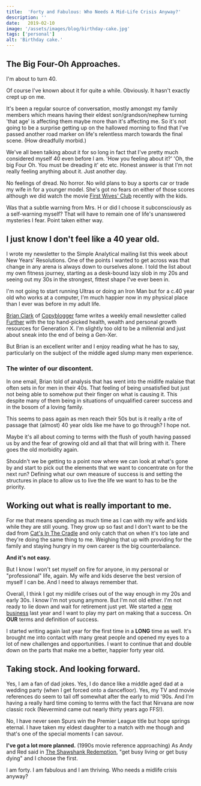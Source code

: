 ```yaml
---
title:  'Forty and Fabulous: Who Needs A Mid-Life Crisis Anyway?'
description: ''
date:   2019-02-10
image: '/assets/images/blog/birthday-cake.jpg'
tags: ['personal']
alt: 'Birthday cake.'
---
```

## The Big Four-Oh Approaches.

I'm about to turn 40.

Of course I've known about it for quite a while. Obviously. It hasn't exactly crept up on me.

It's been a regular source of conversation, mostly amongst my family members which means having their eldest son/grandson/nephew turning 'that age' is affecting them maybe more than it's affecting me. So it's not going to be a surprise getting up on the hallowed morning to find that I've passed another road marker on life's relentless march towards the final scene. (How dreadfully morbid.)

We've all been talking about it for so long in fact that I've pretty much considered myself 40 even before I am. 'How you feeling about it?' 'Oh, the big Four Oh. You must be dreading it' etc etc. Honest answer is that I'm not really feeling anything about it. Just another day.

No feelings of dread. No horror. No wild plans to buy a sports car or trade my wife in for a younger model. She's got no fears on either of those scores although we did watch the movie [First Wives' Club](https://www.imdb.com/title/tt0116313/) recently with the kids.

Was that a subtle warning from Mrs. H or did I choose it subconsciously as a self-warning myself? That will have to remain one of life's unanswered mysteries I fear. Point taken either way.

## I just know I don't feel like a 40 year old.

I wrote my newsletter to the Simple Analytical mailing list this week about New Years' Resolutions. One of the points I wanted to get across was that change in any arena is always down to ourselves alone. I told the list about my own fitness journey, starting as a desk-bound lazy slob in my 20s and seeing out my 30s in the strongest, fittest shape I've ever been in.

I'm not going to start running Ultras or doing an Iron Man but for a c.40 year old who works at a computer, I'm much happier now in my physical place than I ever was before in my adult life.

[Brian Clark](https://twitter.com/brianclark) of [Copyblogger](https://www.copyblogger.com/) fame writes a weekly email newsletter called [Further](https://further.net/) with the top hand-picked health, wealth and personal growth resources for Generation X. I'm slightly too old to be a millennial and just about sneak into the end of being a Gen-Xer.

But Brian is an excellent writer and I enjoy reading what he has to say, particularly on the subject of the middle aged slump many men experience.

### The winter of our discontent.

In one email, Brian told of analysis that has went into the midlife malaise that often sets in for men in their 40s. That feeling of being unsatisfied but just not being able to somehow put their finger on what is causing it. This despite many of them being in situations of unqualified career success and in the bosom of a loving family.

This seems to pass again as men reach their 50s but is it really a rite of passage that (almost) 40 year olds like me have to go through? I hope not.

Maybe it's all about coming to terms with the flush of youth having passed us by and the fear of growing old and all that that will bring with it. There goes the old morbidity again.

Shouldn't we be getting to a point now where we can look at what's gone by and start to pick out the elements that we want to concentrate on for the next run? Defining what our own measure of success is and setting the structures in place to allow us to live the life we want to has to be the priority.

## Working out what is really important to me.

For me that means spending as much time as I can with my wife and kids while they are still young. They grow up so fast and I don't want to be the dad from [Cat's In The Cradle](https://www.youtube.com/watch?v=KUwjNBjqR-c) and only catch that on when it's too late and they're doing the same thing to me. Weighing that up with providing for the family and staying hungry in my own career is the big counterbalance.

**And it's not easy.**

But I know I won't set myself on fire for anyone, in my personal or "professional" life, again. My wife and kids deserve the best version of myself I can be. And I need to always remember that.

Overall, I think I got my midlife crises out of the way enough in my 20s and early 30s. I know I'm not young anymore. But I'm not old either. I'm not ready to lie down and wait for retirement just yet. We started a [new business](https://curafitness.com) last year and I want to play my part on making that a success. On **OUR** terms and definition of success.

I started writing again last year for the first time in a **LONG** time as well. It's brought me into contact with many great people and opened my eyes to a lot of new challenges and opportunities. I want to continue that and double down on the parts that make me a better, happier forty year old.

## Taking stock. And looking forward.

Yes, I am a fan of dad jokes. Yes, I do dance like a middle aged dad at a wedding party (when I get forced onto a dancefloor). Yes, my TV and movie references do seem to tail off somewhat after the early to mid '90s. And I'm having a really hard time coming to terms with the fact that Nirvana are now classic rock (Nevermind came out nearly thirty years ago FFS!).

No, I have never seen Spurs win the Premier League title but hope springs eternal. I have taken my eldest daughter to a match with me though and that's one of the special moments I can savour.

**I've got a lot more planned.** (1990s movie reference approaching) As Andy and Red said in [The Shawshank Redemption](https://www.imdb.com/title/tt0111161/), "get busy living or get busy dying" and I choose the first.

I am forty. I am fabulous and I am thriving. Who needs a midlife crisis anyway?